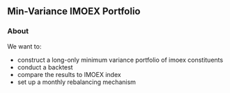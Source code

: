 ## Min-Variance IMOEX Portfolio

### About

We want to:
+ construct a long-only minimum variance portfolio of imoex constituents
+ conduct a backtest
+ compare the results to IMOEX index
+ set up a monthly rebalancing mechanism

